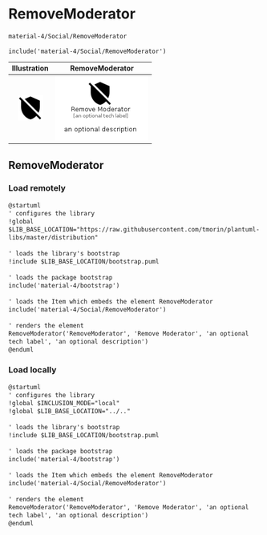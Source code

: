 # RemoveModerator


```text
material-4/Social/RemoveModerator
```

```text
include('material-4/Social/RemoveModerator')
```



| Illustration | RemoveModerator |
| :---: | :---: |
| ![illustration for Illustration](../../material-4/Social/RemoveModerator.png) | ![illustration for RemoveModerator](../../material-4/Social/RemoveModerator.Local.png) |




## RemoveModerator

### Load remotely
```plantuml
@startuml
' configures the library
!global $LIB_BASE_LOCATION="https://raw.githubusercontent.com/tmorin/plantuml-libs/master/distribution"

' loads the library's bootstrap
!include $LIB_BASE_LOCATION/bootstrap.puml

' loads the package bootstrap
include('material-4/bootstrap')

' loads the Item which embeds the element RemoveModerator
include('material-4/Social/RemoveModerator')

' renders the element
RemoveModerator('RemoveModerator', 'Remove Moderator', 'an optional tech label', 'an optional description')
@enduml
```

### Load locally
```plantuml
@startuml
' configures the library
!global $INCLUSION_MODE="local"
!global $LIB_BASE_LOCATION="../.."

' loads the library's bootstrap
!include $LIB_BASE_LOCATION/bootstrap.puml

' loads the package bootstrap
include('material-4/bootstrap')

' loads the Item which embeds the element RemoveModerator
include('material-4/Social/RemoveModerator')

' renders the element
RemoveModerator('RemoveModerator', 'Remove Moderator', 'an optional tech label', 'an optional description')
@enduml
```

